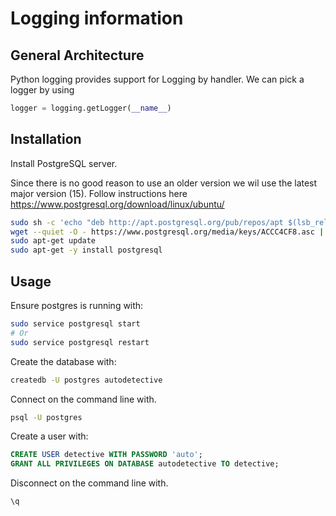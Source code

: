 # Logging information

## General Architecture
Python logging provides support for Logging by handler.
We can pick a logger by using
```python
logger = logging.getLogger(__name__)
```


## Installation
Install PostgreSQL server. 

Since there is no good reason to use an older version we wil use the latest major version (15).
Follow instructions here https://www.postgresql.org/download/linux/ubuntu/
```bash
sudo sh -c 'echo "deb http://apt.postgresql.org/pub/repos/apt $(lsb_release -cs)-pgdg main" > /etc/apt/sources.list.d/pgdg.list'
wget --quiet -O - https://www.postgresql.org/media/keys/ACCC4CF8.asc | sudo apt-key add -
sudo apt-get update
sudo apt-get -y install postgresql
```

## Usage
Ensure postgres is running with:
```bash
sudo service postgresql start
# Or
sudo service postgresql restart
```

Create the database with:
```bash
createdb -U postgres autodetective
```

Connect on the command line with.
```bash
psql -U postgres
```

Create a user with:
```sql
CREATE USER detective WITH PASSWORD 'auto';
GRANT ALL PRIVILEGES ON DATABASE autodetective TO detective;
```

Disconnect on the command line with.
```bash
\q
```
